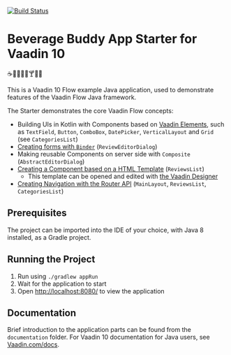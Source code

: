 [![Build Status](https://travis-ci.org/mvysny/beverage-buddy-vok.svg?branch=master)](https://travis-ci.org/mvysny/beverage-buddy-vok)

# Beverage Buddy App Starter for Vaadin 10
:coffee::tea::sake::baby_bottle::beer::cocktail::tropical_drink::wine_glass:

This is a Vaadin 10 Flow example Java application, used to demonstrate features of the Vaadin Flow Java framework.

The Starter demonstrates the core Vaadin Flow concepts:
* Building UIs in Kotlin with Components based on [Vaadin Elements](https://vaadin.com/elements/browse), such as `TextField`, `Button`, `ComboBox`, `DatePicker`, `VerticalLayout` and `Grid` (see `CategoriesList`)
* [Creating forms with `Binder`](https://github.com/vaadin/free-starter-flow/blob/master/documentation/using-binder-in-review-editor-dialog.asciidoc) (`ReviewEditorDialog`)
* Making reusable Components on server side with `Composite` (`AbstractEditorDialog`)
* [Creating a Component based on a HTML Template](https://github.com/vaadin/free-starter-flow/blob/master/documentation/polymer-template-based-view.asciidoc) (`ReviewsList`) 
  * This template can be opened and edited with [the Vaadin Designer](https://vaadin.com/designer)
* [Creating Navigation with the Router API](https://github.com/vaadin/free-starter-flow/blob/master/documentation/using-annotation-based-router-api.asciidoc) (`MainLayout`, `ReviewsList`, `CategoriesList`)

## Prerequisites

The project can be imported into the IDE of your choice, with Java 8 installed, as a Gradle project.

## Running the Project

1. Run using `./gradlew appRun`
2. Wait for the application to start
3. Open [http://localhost:8080/](http://localhost:8080/) to view the application

## Documentation

Brief introduction to the application parts can be found from the `documentation` folder. For Vaadin 10 documentation for Java users, see [Vaadin.com/docs](https://vaadin.com/docs/v10/flow/Overview.html).

